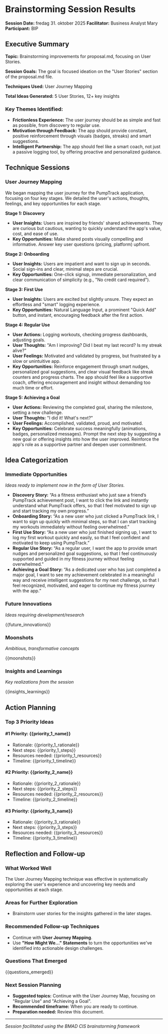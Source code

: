 # Brainstorming Session Results

**Session Date:** fredag 31. oktober 2025
**Facilitator:** Business Analyst Mary
**Participant:** BIP

## Executive Summary

**Topic:** Brainstorming improvements for proposal.md, focusing on User Stories.

**Session Goals:** The goal is focused ideation on the "User Stories" section of the proposal.md file.

**Techniques Used:** User Journey Mapping

**Total Ideas Generated:** 5 User Stories, 12+ key insights

### Key Themes Identified:

*   **Frictionless Experience:** The user journey should be as simple and fast as possible, from discovery to regular use.
*   **Motivation through Feedback:** The app should provide constant, positive reinforcement through visuals (badges, streaks) and smart suggestions.
*   **Intelligent Partnership:** The app should feel like a smart coach, not just a passive logging tool, by offering proactive and personalized guidance.

## Technique Sessions

### User Journey Mapping

We began mapping the user journey for the PumpTrack application, focusing on four key stages. We detailed the user's actions, thoughts, feelings, and key opportunities for each stage.

**Stage 1: Discovery**
*   **User Insights:** Users are inspired by friends' shared achievements. They are curious but cautious, wanting to quickly understand the app's value, cost, and ease of use.
*   **Key Opportunities:** Make shared posts visually compelling and informative. Answer key user questions (pricing, platform) upfront.

**Stage 2: Onboarding**
*   **User Insights:** Users are impatient and want to sign up in seconds. Social sign-ins and clear, minimal steps are crucial.
*   **Key Opportunities:** One-click signup, immediate personalization, and clear communication of simplicity (e.g., "No credit card required").

**Stage 3: First Use**
*   **User Insights:** Users are excited but slightly unsure. They expect an effortless and "smart" logging experience.
*   **Key Opportunities:** Natural Language Input, a prominent "Quick Add" button, and instant, encouraging feedback after the first action.

**Stage 4: Regular Use**
*   **User Actions:** Logging workouts, checking progress dashboards, adjusting goals.
*   **User Thoughts:** "Am I improving? Did I beat my last record? Is my streak alive?"
*   **User Feelings:** Motivated and validated by progress, but frustrated by a slow or unintuitive app.
*   **Key Opportunities:** Reinforce engagement through smart nudges, personalized goal suggestions, and clear visual feedback like streak counters and progress charts. The app should feel like a supportive coach, offering encouragement and insight without demanding too much time or effort.

**Stage 5: Achieving a Goal**
*   **User Actions:** Reviewing the completed goal, sharing the milestone, setting a new challenge.
*   **User Thoughts:** "I did it! What's next?"
*   **User Feelings:** Accomplished, validated, proud, and motivated.
*   **Key Opportunities:** Celebrate success meaningfully (animations, badges, personalized messages). Prompt the next step by suggesting a new goal or offering insights into how the user improved. Reinforce the app's role as a supportive partner and deepen user commitment.

## Idea Categorization

### Immediate Opportunities

_Ideas ready to implement now in the form of User Stories._

*   **Discovery Story:** “As a fitness enthusiast who just saw a friend’s PumpTrack achievement post, I want to click the link and instantly understand what PumpTrack offers, so that I feel motivated to sign up and start tracking my own progress.”
*   **Onboarding Story:** “As a new user who just clicked a PumpTrack link, I want to sign up quickly with minimal steps, so that I can start tracking my workouts immediately without feeling overwhelmed.”
*   **First Use Story:** “As a new user who just finished signing up, I want to log my first workout quickly and easily, so that I feel confident and motivated to keep using PumpTrack.”
*   **Regular Use Story:** “As a regular user, I want the app to provide smart nudges and personalized goal suggestions, so that I feel continuously supported and guided in my fitness journey without feeling overwhelmed.”
*   **Achieving a Goal Story:** “As a dedicated user who has just completed a major goal, I want to see my achievement celebrated in a meaningful way and receive intelligent suggestions for my next challenge, so that I feel recognized, motivated, and eager to continue my fitness journey with the app.”

### Future Innovations

_Ideas requiring development/research_

{{future_innovations}}

### Moonshots

_Ambitious, transformative concepts_

{{moonshots}}

### Insights and Learnings

_Key realizations from the session_

{{insights_learnings}}

## Action Planning

### Top 3 Priority Ideas

#### #1 Priority: {{priority_1_name}}

- Rationale: {{priority_1_rationale}}
- Next steps: {{priority_1_steps}}
- Resources needed: {{priority_1_resources}}
- Timeline: {{priority_1_timeline}}

#### #2 Priority: {{priority_2_name}}

- Rationale: {{priority_2_rationale}}
- Next steps: {{priority_2_steps}}
- Resources needed: {{priority_2_resources}}
- Timeline: {{priority_2_timeline}}

#### #3 Priority: {{priority_3_name}}

- Rationale: {{priority_3_rationale}}
- Next steps: {{priority_3_steps}}
- Resources needed: {{priority_3_resources}}
- Timeline: {{priority_3_timeline}}

## Reflection and Follow-up

### What Worked Well

The User Journey Mapping technique was effective in systematically exploring the user's experience and uncovering key needs and opportunities at each stage.

### Areas for Further Exploration

*   Brainstorm user stories for the insights gathered in the later stages.

### Recommended Follow-up Techniques

*   Continue with **User Journey Mapping**.
*   Use **"How Might We..." Statements** to turn the opportunities we've identified into actionable design challenges.

### Questions That Emerged

{{questions_emerged}}

### Next Session Planning

- **Suggested topics:** Continue with the User Journey Map, focusing on "Regular Use" and "Achieving a Goal".
- **Recommended timeframe:** When you are ready to continue.
- **Preparation needed:** Review this document.

---

_Session facilitated using the BMAD CIS brainstorming framework_
